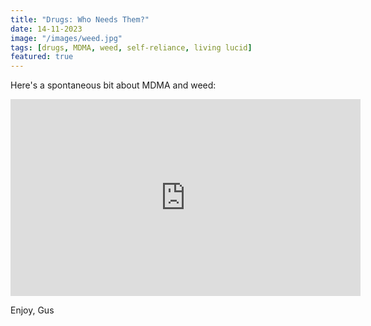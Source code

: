 ```yaml
---
title: "Drugs: Who Needs Them?"
date: 14-11-2023
image: "/images/weed.jpg"
tags: [drugs, MDMA, weed, self-reliance, living lucid]
featured: true
---
```


Here's a spontaneous bit about MDMA and weed:

<iframe width="560" height="315" src="https://www.youtube.com/embed/vI2VBKhfU9s?si=Bn7X5CIp5AKdPbXx" title="YouTube video player" frameborder="0" allow="accelerometer; autoplay; clipboard-write; encrypted-media; gyroscope; picture-in-picture; web-share" allowfullscreen></iframe>

Enjoy,
Gus
